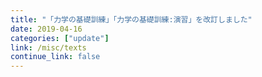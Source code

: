 ```yaml
---
title: "「力学の基礎訓練」「力学の基礎訓練:演習」を改訂しました"
date: 2019-04-16
categories: ["update"]
link: /misc/texts
continue_link: false
---
```

